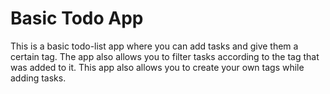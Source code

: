 # Basic Todo App
This is a basic todo-list app where you can add tasks and give them a certain tag.
The app also allows you to filter tasks according to the tag that was added to it. This app also allows you to create your own tags while adding tasks.
